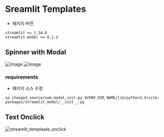 # Sreamlit Templates
- 패키지 버전
```
streamlit == 1.34.0
streamlit-modal == 0.1.2
```
## Spinner with Modal
![image](https://github.com/2unju/streamlit-templates/assets/77797199/b7e0d214-b936-42c6-9773-ed920e257b60)
![image](https://github.com/2unju/streamlit-templates/assets/77797199/60077f4a-1801-44ca-a996-7c90ed5c949c)
### requirements
- 패키지 소스 수정
```shell
cp changed_source/swm_modal_init.py $VENV_DIR_NAME/lib/python3.X/site-packages/streamlit_modal/__init__.py
```

## Text Onclick
![streamlit_templeate_onclick](https://github.com/2unju/streamlit-templates/assets/77797199/d2e9cdb8-e22c-4d58-8f57-9927892176c0)

